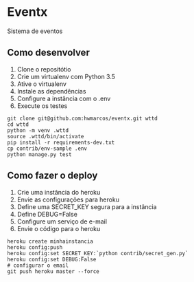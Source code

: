 # Eventx

Sistema de eventos

## Como desenvolver

1. Clone o repositótio
2. Crie um virtualenv com Python 3.5
3. Ative o virtualenv
4. Instale as dependências
5. Configure a instância com o .env
6. Execute os testes

```console
git clone git@github.com:hwmarcos/eventx.git wttd
cd wttd
python -m venv .wttd
source .wttd/bin/activate
pip install -r requirements-dev.txt
cp contrib/env-sample .env
python manage.py test
```

## Como fazer o deploy

1. Crie uma instância do heroku
2. Envie as configurações para heroku
3. Define uma SECRET_KEY segura para a instância
4. Define DEBUG=False
5. Configure um serviço de e-mail
6. Envie o código para o heroku

```console
heroku create minhainstancia
heroku config:push
heroku config:set SECRET_KEY:`python contrib/secret_gen.py`
heroku config:set DEBUG:False
# configurar o email
git push heroku master --force
```